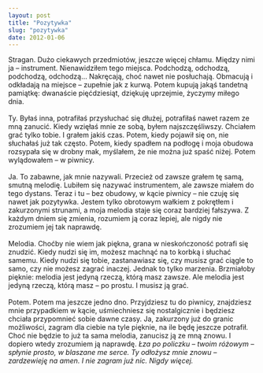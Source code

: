 ```yaml
---
layout: post
title: "Pozytywka"
slug: "pozytywka"
date: 2012-01-06
---
```

Stragan. Dużo ciekawych przedmiotów, jeszcze więcej chłamu. Między nimi ja – instrument. Nienawidziłem tego miejsca. Podchodzą, odchodzą, podchodzą, odchodzą… Nakręcają, choć nawet nie posłuchają. Obmacują i odkładają na miejsce – zupełnie jak z kurwą. Potem kupują jakąś tandetną pamiątkę: dwanaście pięćdziesiąt, dziękuję uprzejmie, życzymy miłego dnia.<br>
<br>
Ty. Byłaś inna, potrafiłaś przysłuchać się dłużej, potrafiłaś nawet razem ze mną zanucić. Kiedy wzięłaś mnie ze sobą, byłem najszczęśliwszy. Chciałem grać tylko tobie. I grałem jakiś czas. Potem, kiedy pojawił się on, nie słuchałaś już tak często. Potem, kiedy spadłem na podłogę i moja obudowa rozsypała się w drobny mak, myślałem, że nie można już spaść niżej. Potem wylądowałem – w piwnicy.<br>
<br>
Ja. To zabawne, jak mnie nazywali. Przecież od zawsze grałem tę samą, smutną melodię. Lubiłem się nazywać instrumentem, ale zawsze miałem do tego dystans. Teraz i tu – bez obudowy, w kącie piwnicy – nie czuję się nawet jak pozytywka. Jestem tylko obrotowym wałkiem z pokrętłem i zakurzonymi strunami, a moja melodia staje się coraz bardziej fałszywa. Z każdym dniem się zmienia, rozumiem ją coraz lepiej, ale nigdy nie zrozumiem jej tak naprawdę.<br>
<br>
Melodia. Choćby nie wiem jak piękna, grana w nieskończoność potrafi się znudzić. Kiedy nudzi się im, możesz machnąć na to korbką i słuchać samemu. Kiedy nudzi się tobie, zastanawiasz się, czy musisz grać ciągle to samo, czy nie możesz zagrać inaczej. Jednak to tylko marzenia. Brzmiałoby pięknie: melodia jest jedyną rzeczą, którą masz zawsze. Ale melodia jest jedyną rzeczą, którą masz – po prostu. I musisz ją grać.<br>
<br>
Potem. Potem ma jeszcze jedno dno. Przyjdziesz tu do piwnicy, znajdziesz mnie przypadkiem w kącie, uśmiechniesz się nostalgicznie i będziesz chciała przypomnieć sobie dawne czasy. Ja, zakurzony już do granic możliwości, zagram dla ciebie na tyle pięknie, na ile będę jeszcze potrafił. Choć nie będzie to już ta sama melodia, zanucisz ją ze mną znowu. I dopiero wtedy zrozumiem ją naprawdę. _Łza po policzku – twoim różowym – spłynie prosto, w blaszane me serce. Ty odłożysz mnie znowu – zardzewieję na amen. I nie zagram już nic. Nigdy więcej._